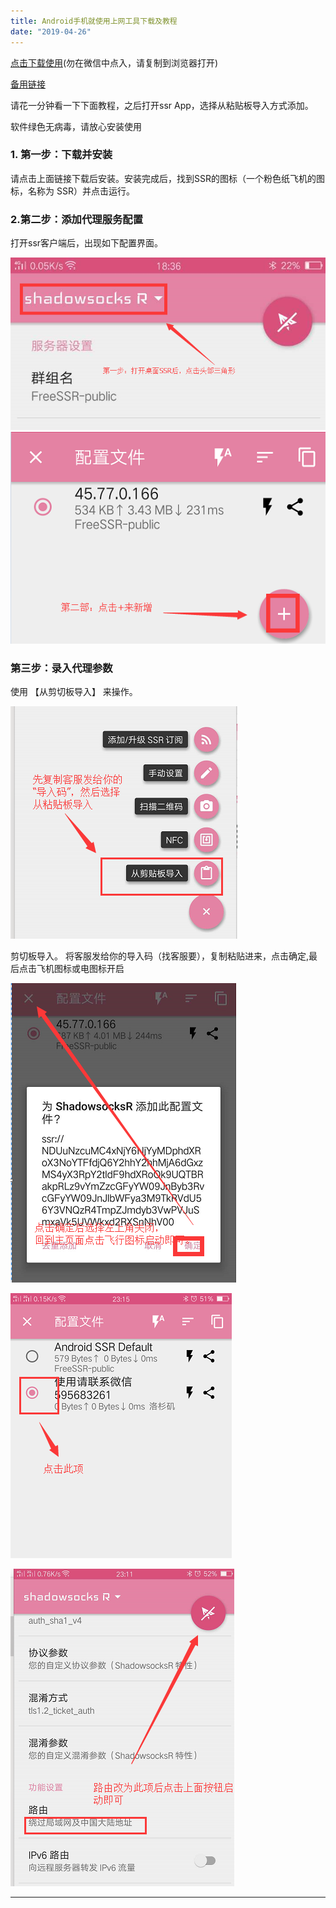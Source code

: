 ```yaml
---
title: Android手机就使用上网工具下载及教程
date: "2019-04-26"
---
```


[点击下载使用](http://47.105.159.148/res/shadowsocksr-android-3.5.4.apk)(勿在微信中点入，请复制到浏览器打开)

[备用链接](./shadowsocksr-android-3.5.4.apk)

请花一分钟看一下下面教程，之后打开ssr App，选择从粘贴板导入方式添加。

软件绿色无病毒，请放心安装使用

### 1. 第一步：下载并安装

请点击上面链接下载后安装。安装完成后，找到SSR的图标（一个粉色纸飞机的图标，名称为 SSR）并点击运行。

### 2.第二步：添加代理服务配置

打开ssr客户端后，出现如下配置界面。

![r1](./Android/r1.png)![r2](./Android/r2.png)

### 第三步：录入代理参数

使用 【从剪切板导入】 来操作。

![r4](./Android/r4.png)

剪切板导入。 将客服发给你的导入码（找客服要），复制粘贴进来，点击确定,最后点击飞机图标或电图标开启

![r5](./Android/r5.png)

![r6](Android/r6.png)

![r7](Android/r7.png)

------


